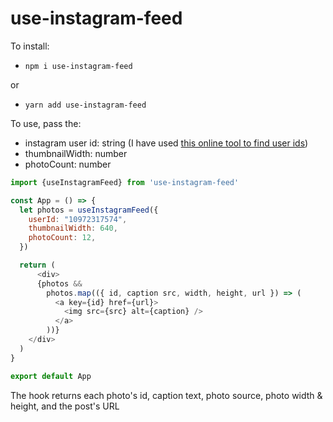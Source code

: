 # use-instagram-feed

To install:
- `npm i use-instagram-feed`
  
or

- `yarn add use-instagram-feed`

To use, pass the:

- instagram user id: string (I have used [this online tool to find user ids](https://codeofaninja.com/tools/find-instagram-user-id))
- thumbnailWidth: number
- photoCount: number
  
```js
import {useInstagramFeed} from 'use-instagram-feed'

const App = () => {
  let photos = useInstagramFeed({
    userId: "10972317574",
    thumbnailWidth: 640,
    photoCount: 12,
  })

  return (
      <div>
      {photos &&
        photos.map(({ id, caption src, width, height, url }) => (
          <a key={id} href={url}>
            <img src={src} alt={caption} />
          </a>
        ))}
    </div>
  )
}

export default App
```

The hook returns each photo's id, caption text, photo source, photo width & height, and the post's URL
